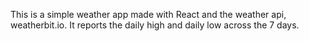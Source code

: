 This is a simple weather app made with React and the weather api, weatherbit.io. It reports the daily high and daily low across the 7 days.
